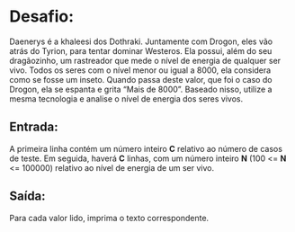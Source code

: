 # Desafio:

Daenerys é a khaleesi dos Dothraki. Juntamente com Drogon, eles vão atrás do Tyrion, para tentar dominar Westeros. 
Ela possui, além do seu dragãozinho, um rastreador que mede o nível de energia de qualquer ser vivo. Todos os seres 
com o nível menor ou igual a 8000, ela considera como se fosse um inseto. Quando passa deste valor, que foi o caso do Drogon, 
ela se espanta e grita “Mais de 8000”. Baseado nisso, utilize a mesma tecnologia e analise o nível de energia dos seres vivos.

## Entrada:

A primeira linha contém um número inteiro **C** relativo ao número de casos de teste. Em seguida, haverá **C** linhas, 
com um número inteiro **N** (100 <= **N** <= 100000) relativo ao nível de energia de um ser vivo.

## Saída:

Para cada valor lido, imprima o texto correspondente.
